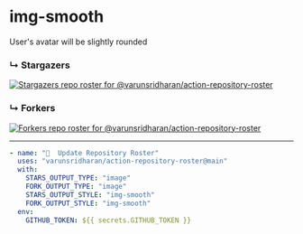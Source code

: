 # img-smooth
User's avatar will be slightly rounded

### ↳ Stargazers

<!-- REPOSITORY_STARS:START -->
[![Stargazers repo roster for @varunsridharan/action-repository-roster](https://raw.githubusercontent.com/varunsridharan/action-repository-roster/main/examples/roster-images/img-smooth-stars.svg?1604334368)](https://github.com/varunsridharan/action-repository-roster/stargazers)
<!-- REPOSITORY_STARS:END -->

### ↳ Forkers

<!-- REPOSITORY_FORKS:START -->
[![Forkers repo roster for @varunsridharan/action-repository-roster](https://raw.githubusercontent.com/varunsridharan/action-repository-roster/main/examples/roster-images/img-smooth-forks.svg?1604334368)](https://github.com/varunsridharan/action-repository-roster/stargazers)
<!-- REPOSITORY_FORKS:END -->

---

```yml
- name: "🐔  Update Repository Roster"
  uses: "varunsridharan/action-repository-roster@main"
  with:
    STARS_OUTPUT_TYPE: "image"
    FORK_OUTPUT_TYPE: "image"
    STARS_OUTPUT_STYLE: "img-smooth"
    FORK_OUTPUT_STYLE: "img-smooth"
  env:
    GITHUB_TOKEN: ${{ secrets.GITHUB_TOKEN }}
```
